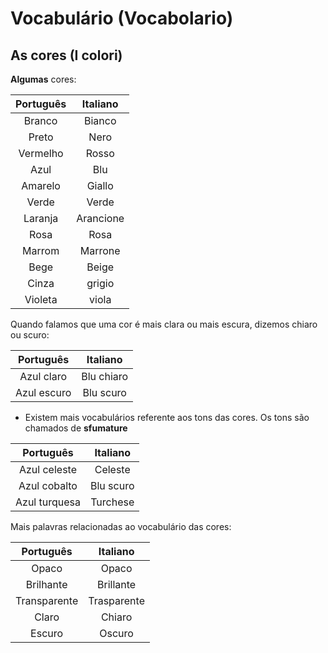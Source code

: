 # Vocabulário (Vocabolario)
## As cores (I colori)

**Algumas** cores:

Português | Italiano
:-------: | :----------:
Branco    | Bianco
Preto     | Nero
Vermelho  | Rosso
Azul      | Blu
Amarelo   | Giallo
Verde     | Verde
Laranja   | Arancione
Rosa      | Rosa
Marrom    | Marrone
Bege      | Beige
Cinza     | grigio
Violeta   | viola

Quando falamos que uma cor é mais clara ou mais escura, dizemos chiaro ou scuro:

Português     | Italiano
:-----------: | :----------:
Azul claro    | Blu chiaro
Azul escuro   | Blu scuro

* Existem mais vocabulários referente aos tons das cores. Os tons são chamados de **sfumature**

Português     | Italiano
:-----------: | :----------:
Azul celeste  | Celeste
Azul cobalto  | Blu scuro
Azul turquesa | Turchese

Mais palavras relacionadas ao vocabulário das cores:

Português     | Italiano
:-----------: | :----------:
Opaco         | Opaco
Brilhante     | Brillante
Transparente  | Trasparente
Claro         | Chiaro
Escuro        | Oscuro
